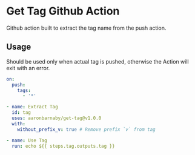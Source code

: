 # Get Tag Github Action

Github action built to extract the tag name from the push action.

## Usage

Should be used only when actual tag is pushed, otherwise the Action will exit with an error.

```yaml
on:
  push:
    tags:
      - '*'
```

```yaml
- name: Extract Tag
  id: tag
  uses: aaronbarnaby/get-tag@v1.0.0
  with:
    without_prefix_v: true # Remove prefix `v` from tag

- name: Use Tag
  run: echo ${{ steps.tag.outputs.tag }}
```
